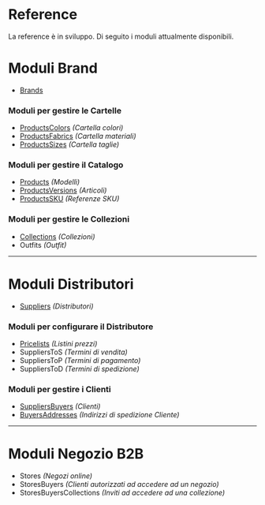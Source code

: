 # Reference

La reference è in sviluppo.
Di seguito i moduli attualmente disponibili.

# Moduli Brand
- [Brands](./modules/brands/index.md)

### Moduli per gestire le Cartelle
- [ProductsColors](./modules/productsColors/index.md) *(Cartella colori)*
- [ProductsFabrics](./modules/productsFabrics/index.md) *(Cartella materiali)*
- [ProductsSizes](./modules/productsSizes/index.md) *(Cartella taglie)*

### Moduli per gestire il Catalogo
- [Products](./modules/products/index.md) *(Modelli)*
- [ProductsVersions](./modules/productsVersions/index.md) *(Articoli)*
- [ProductsSKU](./modules/productsSKU/index.md) *(Referenze SKU)*

### Moduli per gestire le Collezioni
- [Collections](./modules/collections/index.md) *(Collezioni)*
- Outfits  *(Outfit)*

___

# Moduli Distributori
- [Suppliers](./modules/suppliers/index.md) *(Distributori)*

### Moduli per configurare il Distributore
- [Pricelists](./modules/pricelists/index.md) *(Listini prezzi)*
- SuppliersToS *(Termini di vendita)*
- SuppliersToP *(Termini di pagamento)*
- SuppliersToD *(Termini di spedizione)*

### Moduli per gestire i Clienti
- [SuppliersBuyers](./modules/suppliersBuyers/index.md) *(Clienti)*
- [BuyersAddresses](./modules/buyersAddresses/index.md) *(Indirizzi di spedizione Cliente)*

___

# Moduli Negozio B2B
- Stores *(Negozi online)*
- StoresBuyers *(Clienti autorizzati ad accedere ad un negozio)*
- StoresBuyersCollections *(Inviti ad accedere ad una collezione)*
